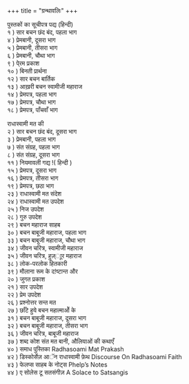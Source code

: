 +++
title = "ग्रन्थावलिः"
+++

पुस्तकों का सूचीपत्र पद्य (हिन्दी)  
१ ) सार बचन छंद बंद, पहला भाग  
४ ) प्रेमबानी, दूसरा भाग  
५ ) प्रेमबानी, तीसरा भाग  
६ ) प्रेमबानी, चौथा भाग  
९ ) पे्रम प्रकाश  
१० ) बिनती प्रार्थना  
१२ ) सार बचन बार्तिक  
१३ ) आख़री बचन स्वामीजी महाराज  
१४ ) प्रेमपत्र, पहला भाग  
१७ ) प्रेमपत्र, चौथा भाग  
१८ ) प्रेमपत्र, पाँचवाँ भाग

राधास्वामी मत की  
२ ) सार बचन छंद बंद, दूसरा भाग  
३ ) प्रेमबानी, पहला भाग  
७ ) संत संग्रह, पहला भाग  
८ ) संत संग्रह, दूसरा भाग  
११ ) नियमावली गद्य !( हिन्दी )  
१५ ) प्रेमपत्र, दूसरा भाग  
१६ ) प्रेमपत्र, तीसरा भाग  
१९ ) प्रेमपत्र, छठा भाग  
२३ ) राधास्वामी मत संदेश  
२४ ) राधास्वामी मत उपदेश  
२५ ) निज उपदेश  
२८ ) गुरु उपदेश  
२९ ) बचन महाराज साहब  
३० ) बचन बाबूजी महाराज, पहला भाग  
३३ ) बचन बाबूजी महाराज, चौथा भाग  
३४ ) जीवन चरित्र, स्वामीजी महाराज  
३५ ) जीवन चरित्र, हुज़्ाूर महाराज  
३८ ) लोक-परलोक हितकारी  
३९ ) मौलाना रूम के द!ष्टान्त और  
२० ) जुगत प्रकाश  
२१ ) सार उपदेश  
२२ ) प्रेम उपदेश  
२६ ) प्रश्नोत्तर सन्त मत  
२७ ) छाँटे हुये बचन महात्माओें के  
३१ ) बचन बाबूजी महाराज, दूसरा भाग  
३२ ) बचन बाबूजी महाराज, तीसरा भाग  
३६ ) जीवन चरित्र, बाबूजी महाराज  
३७ ) शब्द कोश संत मत बानी, औलियाओं की कथाएँ  
४० ) समाध पुस्तिका Radhasoami Mat Prakash  
४२ ) डिस्कोर्सेज़ आॅन राधास्वामी फे़थ Discourse On Radhasoami Faith  
४३ ) फेलप्स साहब के नोट्स Phelp’s Notes  
४४ ) ए सोलेस टू सतसंगीज़ A Solace to Satsangis

